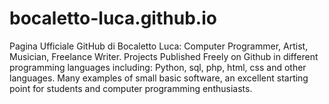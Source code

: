 # bocaletto-luca.github.io
Pagina Ufficiale GitHub di Bocaletto Luca: Computer Programmer, Artist, Musician, Freelance Writer. Projects Published Freely on Github in different programming languages ​​including: Python, sql, php, html, css and other languages. Many examples of small basic software, an excellent starting point for students and computer programming enthusiasts.
